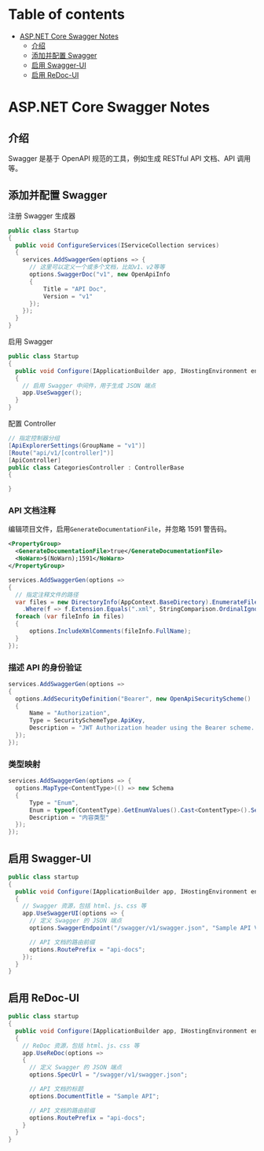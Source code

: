 # Table of contents

- [ASP.NET Core Swagger Notes](#ASP.NET-Core-Swagger-Notes)
  - [介绍](#介绍)
  - [添加并配置 Swagger](#添加并配置-Swagger)
  - [启用 Swagger-UI](#启用-Swagger-UI)
  - [启用 ReDoc-UI](#启用-ReDoc-UI)

# ASP.NET Core Swagger Notes

## 介绍

Swagger 是基于 OpenAPI 规范的工具，例如生成 RESTful API 文档、API 调用等。

## 添加并配置 Swagger

注册 Swagger 生成器

```csharp
public class Startup
{
  public void ConfigureServices(IServiceCollection services)
  {
    services.AddSwaggerGen(options => {
      // 这里可以定义一个或多个文档，比如v1、v2等等
      options.SwaggerDoc("v1", new OpenApiInfo
      {
          Title = "API Doc",
          Version = "v1"
      });
    });
  }
}
```

启用 Swagger

```csharp
public class Startup
{
  public void Configure(IApplicationBuilder app, IHostingEnvironment env)
  {
    // 启用 Swagger 中间件，用于生成 JSON 端点
    app.UseSwagger();
  }
}
```

配置 Controller

```csharp
// 指定控制器分组
[ApiExplorerSettings(GroupName = "v1")]
[Route("api/v1/[controller]")]
[ApiController]
public class CategoriesController : ControllerBase
{

}
```

### API 文档注释

编辑项目文件，启用`GenerateDocumentationFile`，并忽略 1591 警告码。

```xml
<PropertyGroup>
  <GenerateDocumentationFile>true</GenerateDocumentationFile>
  <NoWarn>$(NoWarn);1591</NoWarn>
</PropertyGroup>
```

```csharp
services.AddSwaggerGen(options =>
{
  // 指定注释文件的路径
  var files = new DirectoryInfo(AppContext.BaseDirectory).EnumerateFiles()
    .Where(f => f.Extension.Equals(".xml", StringComparison.OrdinalIgnoreCase));
  foreach (var fileInfo in files)
  {
      options.IncludeXmlComments(fileInfo.FullName);
  }
});
```

### 描述 API 的身份验证

```csharp
services.AddSwaggerGen(options => 
{
  options.AddSecurityDefinition("Bearer", new OpenApiSecurityScheme()
  {
      Name = "Authorization",
      Type = SecuritySchemeType.ApiKey,
      Description = "JWT Authorization header using the Bearer scheme. Example: \"Authorization: Bearer {token}\""
  });
});
```

### 类型映射

```csharp
services.AddSwaggerGen(options => {
  options.MapType<ContentType>(() => new Schema
  {
      Type = "Enum",
      Enum = typeof(ContentType).GetEnumValues().Cast<ContentType>().Select(t => (object)$"{t}={(int)t}").ToList(),
      Description = "内容类型"
  });
});
```

## 启用 Swagger-UI

```csharp
public class startup
{
  public void Configure(IApplicationBuilder app, IHostingEnvironment env)
  {
    // Swagger 资源，包括 html、js、css 等
    app.UseSwaggerUI(options => {
      // 定义 Swagger 的 JSON 端点
      options.SwaggerEndpoint("/swagger/v1/swagger.json", "Sample API V1");

      // API 文档的路由前缀
      options.RoutePrefix = "api-docs";
    });
  }
}
```

## 启用 ReDoc-UI

```csharp
public class startup
{
  public void Configure(IApplicationBuilder app, IHostingEnvironment env)
  {
    // ReDoc 资源，包括 html、js、css 等
    app.UseReDoc(options =>
    {
      // 定义 Swagger 的 JSON 端点
      options.SpecUrl = "/swagger/v1/swagger.json";

      // API 文档的标题
      options.DocumentTitle = "Sample API";

      // API 文档的路由前缀
      options.RoutePrefix = "api-docs";
    }
  }
}
```
